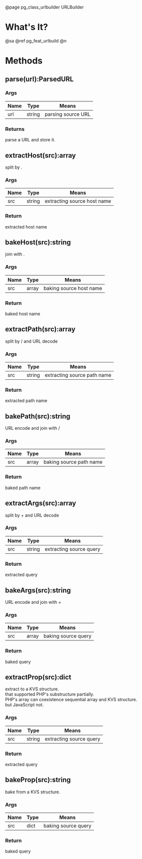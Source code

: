 ﻿@page pg_class_urlbuilder URLBuilder

# What's It?

@sa @ref pg_feat_urlbuild @n


# Methods

## parse(url):ParsedURL

### Args

Name | Type | Means
-----|------|------
url | string | parsing source URL

### Returns

parse a URL and store it.  


## extractHost(src):array

split by .

### Args

Name | Type | Means
-----|------|------
src | string | extracting source host name

### Return

extracted host name


## bakeHost(src):string

join with .

### Args

Name | Type | Means
-----|------|------
src | array | baking source host name

### Return

baked host name


## extractPath(src):array

split by / and URL decode

### Args

Name | Type | Means
-----|------|------
src | string | extracting source path name

### Return

extracted path name


## bakePath(src):string

URL encode and join with /

### Args

Name | Type | Means
-----|------|------
src | array | baking source path name

### Return

baked path name


## extractArgs(src):array

split by + and URL decode

### Args

Name | Type | Means
-----|------|------
src | string | extracting source query

### Return

extracted query


## bakeArgs(src):string

URL encode and join with +

### Args

Name | Type | Means
-----|------|------
src | array | baking source query

### Return

baked query


## extractProp(src):dict

extract to a KVS structure.  
that supported PHP's substructure partially.  
PHP's array can coexistence sequential array and KVS structure.  
but JavaScript not.  

### Args

Name | Type | Means
-----|------|------
src | string | extracting source query

### Return

extracted query


## bakeProp(src):string

bake from a KVS structure.  

### Args

Name | Type | Means
-----|------|------
src | dict | baking source query

### Return

baked query

